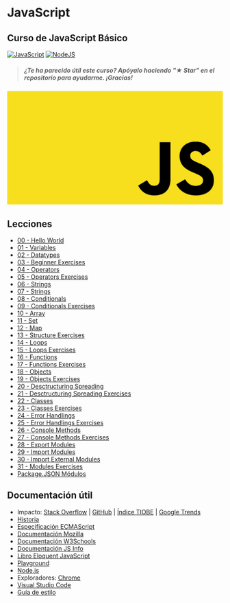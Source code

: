 # JavaScript

## Curso de JavaScript Básico

[![JavaScript](https://img.shields.io/badge/JavaScript-ES6+-yellow?style=for-the-badge&logo=javascript&logoColor=white&labelColor=101010)](https://developer.mozilla.org/es/docs/Web/JavaScript) [![NodeJS](https://img.shields.io/badge/NODEJS-v20+-green?style=for-the-badge&logo=nodedotjs&logoColor=white&labelColor=101010)](https://nodejs.org/)

> ##### ¿Te ha parecido útil este curso? Apóyalo haciendo "★ Star" en el repositorio para ayudarme. ¡Gracias!

![](./Images/JavaScript.png)

## Lecciones

* [00 - Hello World](./Basic/00-helloworld.js)
* [01 - Variables](./Basic/01-variables.js)
* [02 - Datatypes](./Basic/02-datatypes.js)
* [03 - Beginner Exercises](./Basic/03-beginner-exercises.js)
* [04 - Operators](./Basic/04-operators.js)
* [05 - Operators Exercises](./Basic/05-operators-exercises.js)
* [06 - Strings](./Basic/06-strings.js)
* [07 - Strings](./Basic/07-strings-exercises.js)
* [08 - Conditionals](./Basic/08-conditionals.js)
* [09 - Conditionals Exercises](./Basic/09-conditionals-exercises.js)
* [10 - Array](./Basic/10-array.js)
* [11 - Set](./Basic/11-set.js)
* [12 - Map](./Basic/12-map.js)
* [13 - Structure Exercises](./Basic/13-structure-exercises.js)
* [14 - Loops](./Basic/14-loops.js)
* [15 - Loops Exercises](./Basic/15-loops-exercises.js)
* [16 - Functions](./Basic/16-functions.js)
* [17 - Functions Exercises](./Basic/17-functions-exercises.js)
* [18 - Objects](./Basic/18-objects.js)
* [19 - Objects Exercises](./Basic/19-objects-exercises.js)
* [20 - Desctructuring Spreading](./Basic/20-destructuring-spreading.js)
* [21 - Desctructuring Spreading Exercises](./Basic/21-destructuring-spreading-exercises.js)
* [22 - Classes](./Basic/22-classes.js)
* [23 - Classes Exercises](./Basic/23-classes-exersises.js)
* [24 - Error Handlings](./Basic/24-error-handling.js)
* [25 - Error Handlings Exercises](./Basic/25-error-handling-exercises.js)
* [26 - Console Methods](./Basic/26-console-methods.js)
* [27 - Console Methods Exercises](./Basic/27-console-methods-exercises.js)
* [28 - Export Modules](./Basic/28-export-modules.js)
* [29 - Import Modules](./Basic/29-import-modules.js)
* [30 - Import External Modules](./Basic/30-import-external-modules.js)
* [31 - Modules Exercises](./Basic/31-modules-exercises.js)
* [Package.JSON Módulos](./Basic/package.json)

## Documentación útil

* Impacto: [Stack Overflow](https://survey.stackoverflow.co/2023/#most-popular-technologies-language) | [GitHub](https://github.blog/2023-11-08-the-state-of-open-source-and-ai/) | [Índice TIOBE](https://www.tiobe.com/tiobe-index/) | [Google Trends](https://trends.google.es/trends/explore?cat=5&date=today%205-y&q=%2Fm%2F02p97,%2Fm%2F05z1_,%2Fm%2F07sbkfb&hl=es)
* [Historia](https://es.wikipedia.org/wiki/JavaScript)
* [Especificación ECMAScript](https://tc39.es/ecma262/)
* [Documentación Mozilla](https://developer.mozilla.org/es/docs/Web/JavaScript)
* [Documentación W3Schools](https://www.w3schools.com/js/)
* [Documentación JS Info](https://es.javascript.info/)
* [Libro Eloquent JavaScript](https://eloquentjavascript.net/)
* [Playground](https://runjs.app/play)
* [Node.js](https://nodejs.org)
* Exploradores: [Chrome](https://www.google.com/intl/es_es/chrome/)
* [Visual Studio Code](https://code.visualstudio.com/)
* [Guía de estilo](https://google.github.io/styleguide/jsguide.html)
